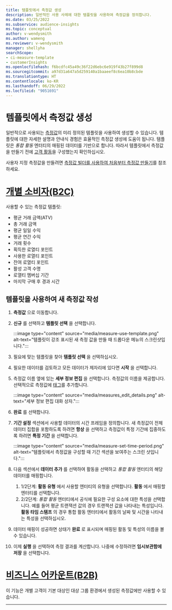 ```yaml
---
title: 템플릿에서 측정값 생성
description: 일반적인 사용 사례에 대한 템플릿을 사용하여 측정값을 정의합니다.
ms.date: 03/25/2022
ms.subservice: audience-insights
ms.topic: conceptual
author: v-wendysmith
ms.author: wameng
ms.reviewer: v-wendysmith
manager: shellyha
searchScope:
- ci-measure-template
- customerInsights
ms.openlocfilehash: f6bcdfc45a49c36f22d6ebc6e919f43b27f899d8
ms.sourcegitcommit: a97d31a647a5d259140a1baaeef8c6ea10b8cbde
ms.translationtype: HT
ms.contentlocale: ko-KR
ms.lasthandoff: 06/29/2022
ms.locfileid: "9051691"
---
```

# <a name="create-measures-from-templates"></a>템플릿에서 측정값 생성

일반적으로 사용되는 [측정값](measures.md)의 미리 정의된 템플릿을 사용하여 생성할 수 있습니다. 템플릿에 대한 자세한 설명과 안내식 경험은 효율적인 측정값 생성에 도움이 됩니다. 템플릿은 *통합 활동* 엔터티의 매핑된 데이터를 기반으로 합니다. 따라서 템플릿에서 측정값을 만들기 전에 [고객 활동](activities.md)을 구성했는지 확인하십시오.

사용자 지정 측정값을 만들려면 [측정값 빌더를 사용하여 처음부터 측정값 만들기](measure-builder.md)를 참조하세요.

# <a name="individual-consumers-b-to-c"></a>[개별 소비자(B2C)](#tab/b2c)

사용할 수 있는 측정값 템플릿: 
- 평균 거래 금액(ATV)
- 총 거래 금액
- 평균 일일 수익
- 평균 연간 수익
- 거래 횟수
- 획득한 로열티 포인트
- 사용한 로열티 포인트
- 잔여 로열티 포인트
- 활성 고객 수명
- 로열티 멤버십 기간
- 마지막 구매 후 경과 시간

## <a name="build-a-new-measure-using-a-template"></a>템플릿을 사용하여 새 측정값 작성

1. **측정값** 으로 이동합니다.

1. **신규** 를 선택하고 **템플릿 선택** 을 선택합니다.

   :::image type="content" source="media/measure-use-template.png" alt-text="템플릿이 강조 표시된 새 측정 값을 만들 때 드롭다운 메뉴의 스크린샷입니다.":::

1. 필요에 맞는 템플릿을 찾아 **템플릿 선택** 을 선택하십시오.

1. 필요한 데이터를 검토하고 모든 데이터가 제자리에 있다면 **시작** 을 선택합니다.

1. 측정값 이름 옆에 있는 **세부 정보 편집** 을 선택합니다. 측정값의 이름을 제공합니다. 선택적으로 측정값에 [태그](work-with-tags-columns.md#manage-tags)를 추가합니다.

   :::image type="content" source="media/measures_edit_details.png" alt-text="세부 정보 편집 대화 상자.":::

1. **완료** 를 선택합니다.

1. **기간 설정** 섹션에서 사용할 데이터의 시간 프레임을 정의합니다. 새 측정값이 전체 데이터 집합을 포함하도록 하려면 **항상** 을 선택하고 측정값이 특정 기간에 집중하도록 하려면 **특정 기간** 을 선택합니다.

   :::image type="content" source="media/measure-set-time-period.png" alt-text="템플릿에서 측정값을 구성할 때 기간 섹션을 보여주는 스크린 샷입니다.":::

1. 다음 섹션에서 **데이터 추가** 를 선택하여 활동을 선택하고 *통합 활동* 엔터티의 해당 데이터를 매핑합니다.

    1. 1/2단계: **활동 유형** 에서 사용할 엔터티의 유형을 선택합니다. **활동** 에서 매핑할 엔터티를 선택합니다.
    1. 2/2단계: *통합 활동* 엔터티에서 공식에 필요한 구성 요소에 대한 특성을 선택합니다. 예를 들어 평균 트랜잭션 값의 경우 트랜잭션 값을 나타내는 특성입니다. **활동 타임 스탬프** 의 경우 통합 활동 엔터티에서 활동의 날짜 및 시간을 나타내는 특성을 선택하십시오.
   
1. 데이터 매핑이 성공하면 상태가 **완료** 로 표시되며 매핑된 활동 및 특성의 이름을 볼 수 있습니다.

1. 이제 **실행** 을 선택하여 측정 결과를 계산합니다. 나중에 수정하려면 **임시보관함에 저장** 을 선택합니다.

# <a name="business-accounts-b-to-b"></a>[비즈니스 어카운트(B2B)](#tab/b2b)

이 기능은 개별 고객이 기본 대상인 대상 그룹 환경에서 생성된 측정값에만 사용할 수 있습니다.

---
